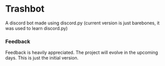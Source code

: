 # Trashbot
A discord bot made using discord.py (current version is just barebones, it was used to learn discord.py)

### Feedback
Feedback is heavily appreciated. The project will evolve in the upcoming days. This is just the initial version.
